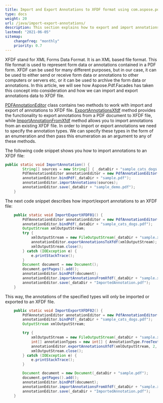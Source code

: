 ```yaml
---
title: Import and Export Annotations to XFDF format using com.aspose.pdf.facades
type: docs
weight: 20
url: /java/import-export-annotations/
description: This section explains how to export and import annotations from PDF file to XFDF with Aspose.PDF Facades.
lastmod: "2021-06-05"
sitemap:
    changefreq: "monthly"
    priority: 0.7
---
```


XFDF stand for XML Forms Data Format. It is an XML based file format. This file format is used to represent form data or annotations contained in a PDF form. XFDF can be used for many different purposes, but in our case, it can be used to either send or receive form data or annotations to other computers or servers etc, or it can be used to archive the form data or annotations. In this article, we will see how Aspose.Pdf.Facades has taken this concept into consideration and how we can import and export annotations data to XFDF file.

[PDFAnnotationEditor](https://apireference.aspose.com/pdf/java/com.aspose.pdf.facades/PdfAnnotationEditor) class contains two methods to work with import and export of annotations to XFDF file. [ExportAnnotationsXfdf](https://apireference.aspose.com/pdf/java/com.aspose.pdf.facades/PdfAnnotationEditor#exportAnnotationsToXfdf-java.io.OutputStream-) method provides the functionality to export annotations from a PDF document to XFDF file, while [ImportAnnotationFromXfdf](https://apireference.aspose.com/pdf/java/com.aspose.pdf.facades/PdfAnnotationEditor#importAnnotationFromXfdf-java.io.InputStream-) method allows you to import annotations from an existing XFDF file. In order to import or export annotations we need to specify the annotation types. We can specify these types in the form of an enumeration and then pass this enumeration as an argument to any of these methods. 

The following code snippet shows you how to import annotations to an XFDF file:

```java
public static void ImportAnnotation() {
        String[] sources = new String[] { _dataDir + "sample_cats_dogs.pdf" };
        PdfAnnotationEditor annotationEditor = new PdfAnnotationEditor();
        annotationEditor.bindPdf(_dataDir + "sample.pdf");
        annotationEditor.importAnnotations(sources);
        annotationEditor.save(_dataDir + "sample_demo.pdf");
    }
```

The next code snippet describes how import/export annotations to an XFDF file:

```java
    public static void ImportExportXFDF01() {
        PdfAnnotationEditor annotationEditor = new PdfAnnotationEditor();
        annotationEditor.bindPdf(_dataDir + "sample_cats_dogs.pdf");
        OutputStream xmlOutputStream;
        try {
            xmlOutputStream = new FileOutputStream(_dataDir + "sample.xfdf");
            annotationEditor.exportAnnotationsToXfdf(xmlOutputStream);
            xmlOutputStream.close();
        } catch (IOException e) {
            e.printStackTrace();
        }
        Document document = new Document();
        document.getPages().add();
        annotationEditor.bindPdf(document);
        annotationEditor.importAnnotationsFromXfdf(_dataDir + "sample.xfdf");
        annotationEditor.save(_dataDir + "ImportedAnnotation.pdf");
    }
```

This way, the annotations of the specified types will only be imported or exported to an XFDF file.

```java
    public static void ImportExportXFDF02() {
        PdfAnnotationEditor annotationEditor = new PdfAnnotationEditor();
        annotationEditor.bindPdf(_dataDir + "sample_cats_dogs.pdf");
        OutputStream xmlOutputStream;

        try {
            xmlOutputStream = new FileOutputStream(_dataDir + "sample.xfdf");
            int[] annotationTypes = new int[] { AnnotationType.FreeText, AnnotationType.Text };
            annotationEditor.exportAnnotationsXfdf(xmlOutputStream, 2, 2, annotationTypes);
            xmlOutputStream.close();
        } catch (IOException e) {            
            e.printStackTrace();
        }

        Document document = new Document(_dataDir + "sample.pdf");
        document.getPages().add();
        annotationEditor.bindPdf(document);
        annotationEditor.importAnnotationsFromXfdf(_dataDir + "sample.xfdf");
        annotationEditor.save(_dataDir + "ImportedAnnotation.pdf");
    }
```
